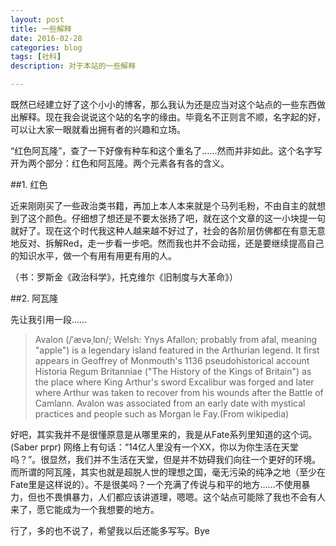 ```yaml
---
layout: post
title: 一些解释
date: 2016-02-28
categories: blog
tags: [社科]
description: 对于本站的一些解释

---
```


既然已经建立好了这个小小的博客，那么我认为还是应当对这个站点的一些东西做出解释。现在我会说说这个站的名字的缘由。毕竟名不正则言不顺，名字起的好，可以让大家一眼就看出拥有者的兴趣和立场。

“红色阿瓦隆”，查了一下好像有种车和这个重名了……然而并非如此。这个名字写开为两个部分：红色和阿瓦隆。两个元素各有各的含义。

##1. 红色

近来刚刚买了一些政治类书籍，再加上本人本来就是个马列毛粉，不由自主的就想到了这个颜色。仔细想了想还是不要太张扬了吧，就在这个文章的这一小块提一句就好了。现在这个时代我这种人越来越不好过了，社会的各阶层仿佛都在有意无意地反对、拆解Red，走一步看一步吧。然而我也并不会动摇，还是要继续提高自己的知识水平，做一个有用有用更有用的人。

（书：罗斯金《政治科学》，托克维尔《旧制度与大革命》）

##2. 阿瓦隆

先让我引用一段……

>Avalon (/ˈævəˌlɒn/; Welsh: Ynys Afallon; probably from afal, meaning "apple") is a legendary island featured in the Arthurian legend. It first appears in Geoffrey of Monmouth's 1136 pseudohistorical account Historia Regum Britanniae ("The History of the Kings of Britain") as the place where King Arthur's sword Excalibur was forged and later where Arthur was taken to recover from his wounds after the Battle of Camlann. Avalon was associated from an early date with mystical practices and people such as Morgan le Fay.(From wikipedia)

好吧，其实我并不是很懂原意是从哪里来的，我是从Fate系列里知道的这个词。(Saber prpr) 网络上有句话：“14亿人里没有一个XX，你以为你生活在天堂吗？”。很显然，我们并不生活在天堂，但是并不妨碍我们向往一个更好的环境。而所谓的阿瓦隆，其实也就是超脱人世的理想之国，毫无污染的纯净之地（至少在Fate里是这样说的）。不是很美吗？一个充满了传说与和平的地方……不使用暴力，但也不畏惧暴力，人们都应该讲道理，嗯嗯。这个站点可能除了我也不会有人来了，愿它能成为一个我想要的地方。

行了，多的也不说了，希望我以后还能多写写。Bye